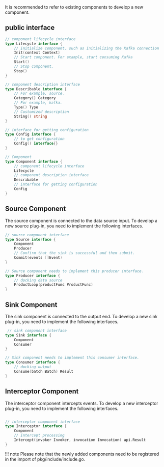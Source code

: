 
It is recommended to refer to existing components to develop a new component.

## public interface

```go
// component lifecycle interface
type Lifecycle interface {
    // Initialize component, such as initializing the Kafka connection
    Init(context Context)
    // Start component. For example, start consuming Kafka
    Start()
    // Stop component.
    Stop()
}

// component description interface
type Describable interface {
    // For example, source.
    Category() Category
    // For example, kafka.
    Type() Type
    // Customized description
    String() string
}

// interface for getting configuration
type Config interface {
    // to get configuration
    Config() interface{}
}

// Component
type Component interface {
    // component lifecycle interface
    Lifecycle
    // component description interface
    Describable
    // interface for getting configuration
    Config
}
```

    
## Source Component
The source component is connected to the data source input. To develop a new source plug-in, you need to implement the following interfaces.
```go
// source component interface
type Source interface {
    Component
    Producer
	// Confirm that the sink is successful and then submit.
    Commit(events []Event)
}

// Source component needs to implement this producer interface.
type Producer interface {
	// docking data source
    ProductLoop(productFunc ProductFunc)
}
```

## Sink Component
The sink component is connected to the output end. To develop a new sink plug-in, you need to implement the following interfaces.
```go
 // sink component interface
type Sink interface {
    Component
    Consumer
}

// Sink component needs to implement this consumer interface.
type Consumer interface {
	// docking output
    Consume(batch Batch) Result
}
```

## Interceptor Component

The interceptor component intercepts events. To develop a new interceptor plug-in, you need to implement the following interfaces.
```go

// interceptor component interface
type Interceptor interface {
    Component
	// Intercept processing
    Intercept(invoker Invoker, invocation Invocation) api.Result
}
```


!!! note
    Please note that the newly added components need to be registered in the import of pkg/include/include.go.
